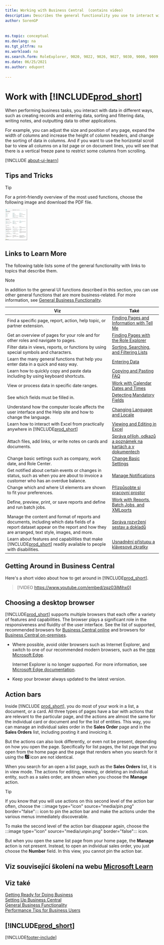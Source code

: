 ```yaml
---
title: Working with Business Central  (contains video)
description: Describes the general functionality you use to interact with data in Business Central, such as entering values, sorting data, and changing views.
author: SorenGP


ms.topic: conceptual
ms.devlang: na
ms.tgt_pltfrm: na
ms.workload: na
ms.search.form: RoleExplorer, 9020, 9022, 9026, 9027, 9030, 9000, 9009, 9004, 9005, 9024, 9006, 9007, 9010, 9016, 9017
ms.date: 06/25/2021
ms.author: edupont

---
```

# Work with [!INCLUDE[prod_short](includes/prod_short.md)]

When performing business tasks, you interact with data in different ways, such as creating records and entering data, sorting and filtering data, writing notes, and outputting data to other applications.

For example, you can adjust the size and position of any page, expand the width of columns and increase the height of column headers, and change the sorting of data in columns. And if you want to use the horizontal scroll bar to view all columns on a list page or on document lines, you will see that there is a vertical freeze pane to restrict some columns from scrolling.

[!INCLUDE [about-ui-learn](includes/about-ui-learn.md)]

## <a name="cheatsheet"></a>Tips and Tricks

> [!TIP]
> For a print-friendly overview of the most used functions, choose the following image and download the PDF file.
>
> [![Icon for the PDF file.](media/cheat_sheet_inline.png)](media/cheat_sheet.pdf "Icon that opens a PDF")

## Links to Learn More

The following table lists some of the general functionality with links to topics that describe them.

> [!NOTE]
> In addition to the general UI functions described in this section, you can use other general functions that are more business-related. For more information, see [General Business Functionality](ui-across-business-areas.md).

| Viz | Také |
| --- | --- |
| Find a specific page, report, action, help topic, or partner extension. | [Finding Pages and Information with Tell Me](ui-search.md) |
| Get an overview of pages for your role and for other roles and navigate to pages. | [Finding Pages with the Role Explorer](ui-role-explorer.md) |
| Filter data in views, reports, or functions by using special symbols and characters. | [Sorting, Searching, and Filtering Lists](ui-enter-criteria-filters.md) |
| Learn the many general functions that help you enter data in a quick and easy way. | [Entering Data](ui-enter-data.md) |
| Learn how to quickly copy and paste data including by using keyboard shortcuts. | [Copying and Pasting FAQ](faq-copy-paste.yml) |
| View or process data in specific date ranges. | [Work with Calendar Dates and Times](ui-enter-date-ranges.md) |
| See which fields must be filled in. | [Detecting Mandatory Fields](ui-mandatory-fields.md) |
| Understand how the computer locale affects the user interface and the Help site and how to change the language. | [Changing Language and Locale](about-locale-language.md) |
| Learn how to interact with Excel from practically anywhere in [!INCLUDE[prod_short](includes/prod_short.md)] | [Viewing and Editing in Excel](across-work-with-excel.md) |
| Attach files, add links, or write notes on cards and documents. | [Správa příloh, odkazů a poznámek na kartách a v dokumentech](ui-how-add-link-to-record.md) |
| Change basic settings such as company, work date, and Role Center. | [Change Basic Settings](ui-change-basic-settings.md) |
| Get notified about certain events or changes in status, such as when you are about to invoice a customer who has an overdue balance. | [Manage Notifications](ui-smart-notifications.md) |
| Change which and where UI elements are shown to fit your preferences. | [Přizpůsobte si pracovní prostor](ui-personalization-user.md) |
| Define, preview, print, or save reports and define and run batch jobs. | [Work with Reports, Batch Jobs, and XMLports](ui-work-report.md) |
| Manage the content and format of reports and documents, including which data fields of a report dataset appear on the report and how they are arranged, text style, images, and more. | [Správa rozvržení sestav a dokladů](ui-manage-report-layouts.md) |
| Learn about features and capabilities that make [!INCLUDE[prod_short](includes/prod_short.md)] readily available to people with disabilities. | [Usnadnění přístupu a klávesové zkratky](ui-accessibility.md) |

## Getting Around in Business Central
Here's a short video about how to get around in [!INCLUDE[prod_short](includes/prod_short.md)].

> [!VIDEO https://www.youtube.com/embed/zqz03iMihx0]

## Choosing a desktop browser

[!INCLUDE[prod_short](includes/prod_short.md)] supports multiple browsers that each offer a variety of features and capabilities. The browser plays a significant role in the responsiveness and fluidity of the user interface. See the list of supported, recommended browsers for [Business Central online](./product-requirements.md) and browsers for [Business Central on-premises](/dynamics365/business-central/dev-itpro/deployment/system-requirement-business-central-v15).

- Where possible, avoid older browsers such as Internet Explorer, and switch to one of our recommended modern browsers, such as the [new Microsoft Edge](https://www.microsoft.com/edge/).

   Internet Explorer is no longer supported. For more information, see [Microsoft Edge documentation](https://support.microsoft.com/hub/4337664/microsoft-edge-help).
- Keep your browser always updated to the latest version.

## Action bars

Inside [!INCLUDE [prod_short](includes/prod_short.md)], you do most of your work in a list, a document, or a card. All three types of pages have a bar with actions that are relevant to the particular page, and the actions are almost the same for the individual card or document and for the list of entities. This way, you can manage an individual sales order in the **Sales Order** page and in the **Sales Orders** list, including posting it and invoicing it.

But the actions can also look differently, or even not be present, depending on how you open the page. Specifically for list pages, the list page that you open from the home page and the page that renders when you search for it using the ![Lightbulb that opens the Tell Me feature.](media/ui-search/search_small.png "Tell me what you want to do") icon are not identical.

When you search for an open a list page, such as the **Sales Orders** list, it is in view mode. The actions for editing, viewing, or deleting an individual entity, such as a sales order, are shown when you choose the **Manage** action.

> [!TIP]
> If you know that you will use actions on this second level of the action bar often, choose the :::image type="icon" source="media/pin.png" border="false"::: icon to pin the action bar and make the actions under the various menus immediately discoverable.
>
> To make the second level of the action bar disappear again, choose the :::image type="icon" source="media/unpin.png" border="false"::: icon.

But when you open the same list page from your home page, the **Manage** action is not present. Instead, to open an individual sales order, you just choose the **Number** field. In this view, you cannot pin the action bar.

## Viz související školení na webu [Microsoft Learn](/learn/paths/work-pro-data-dynamics-365-business-central/)

## Viz také

[Getting Ready for Doing Business](ui-get-ready-business.md)  
[Setting Up Business Central](setup.md)  
[General Business Functionality](ui-across-business-areas.md)  
[Performance Tips for Business Users](/dynamics365/business-central/dev-itpro/performance/performance-users?toc=/dynamics365/business-central/toc.json)

## [!INCLUDE[prod_short](includes/free_trial_md.md)]


[!INCLUDE[footer-include](includes/footer-banner.md)]